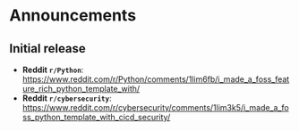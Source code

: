 <!--
SPDX-FileCopyrightText: © 2025 open-nudge <https://github.com/open-nudge>
SPDX-FileContributor: szymonmaszke <github@maszke.co>

SPDX-License-Identifier: Apache-2.0
-->

# Announcements

## Initial release

- __Reddit `r/Python`__: https://www.reddit.com/r/Python/comments/1lim6fb/i_made_a_foss_feature_rich_python_template_with/
- __Reddit `r/cybersecurity`__: https://www.reddit.com/r/cybersecurity/comments/1lim3k5/i_made_a_foss_python_template_with_cicd_security/
